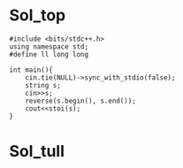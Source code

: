 # Sol_top

    #include <bits/stdc++.h>
    using namespace std;
    #define ll long long
    
    int main(){
        cin.tie(NULL)->sync_with_stdio(false);
        string s;
        cin>>s;
        reverse(s.begin(), s.end());
        cout<<stoi(s);
    }

# Sol_tull
